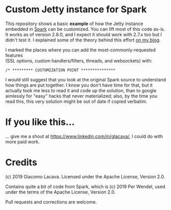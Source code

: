 Custom Jetty instance for Spark
=====================


This repository shows a basic __example__ of how the Jetty instance embedded in [Spark](http://sparkjava.com) can be customized.
You can lift most of this code as-is. It works as of version 2.8.0, and
I expect it should work with 2.7.x too but I didn't test it. I explained some of the theory behind this effort
[on my blog](http://blog.pythonaro.com/2019/02/how-to-customise-jetty-embedded-in.html).

I marked the places where you can add the most-commonly-requested features  
(SSL options, custom handlers/filters, threads, and websockets) with:

`/* ********* CUSTOMIZATION POINT ***************`

I would still suggest that you look at the original Spark source to understand how things are put together. 
I know you don't have time for that, but it actually took me less to read it and code up the solution, 
than to google aimlessly for "easy" hacks that never materialized; also, by the time you read this, this very solution 
might be out of date if copied verbatim.

If you like this...
======
... give me a shout at https://www.linkedin.com/in/glacava/, I could do with more paid work.


Credits
======
(c) 2019 Giacomo Lacava. Licensed under the Apache License, Version 2.0.

Contains quite a bit of code from Spark, which is (c) 2019 Per Wendel, 
used under the terms of the Apache License, Version 2.0.

Pull requests and corrections are welcome.
